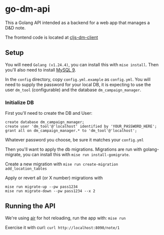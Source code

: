 # go-dm-api

This a Golang API intended as a backend for a web app that manages a D&D note. 

The frontend code is located at [cljs-dm-client](https://github.com/foilofbob/cljs-dm-client)

## Setup
You will need `Golang (v1.24.4)`, you can install this with `mise install`. Then you'll also need to install [MySQL 9](https://dev.mysql.com/downloads/mysql/).

In the `config` directory, copy `config.yml.example` as `config.yml`. 
You will need to supply the password for your local DB, it is expecting to use the user `dm_tool` (configurable) 
and the database `dm_campaign_manager`.

### Initialize DB
First you'll need to create the DB and User:
```
create database dm_campaign_manager;
create user 'dm_tool'@'localhost' identified by 'YOUR_PASSWORD_HERE';
grant all on dm_campaign_manager.* to 'dm_tool'@'localhost';
```
Whatever password you choose, be sure it matches your `config.yml`

Then you'll want to apply the db migrations. 
Migrations are run with golang-migrate, you can install this with `mise run install-gomigrate`.

Create a new migration with `mise run create-migration add_location_tables`

Apply or revert all (or X number) migrations with
```
mise run migrate-up --pw pass1234
mise run migrate-down --pw pass1234 --x 2
```

## Running the API

We're using [air](https://github.com/air-verse/air) for hot reloading, run the app with: `mise run`

Exercise it with curl: `curl http://localhost:8090/note/1`
